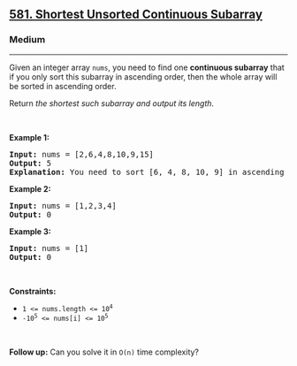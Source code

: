 <h2><a href="https://leetcode.com/problems/shortest-unsorted-continuous-subarray/">581. Shortest Unsorted Continuous Subarray</a></h2><h3>Medium</h3><hr><div style="user-select: auto;"><p style="user-select: auto;">Given an integer array <code style="user-select: auto;">nums</code>, you need to find one <b style="user-select: auto;">continuous subarray</b> that if you only sort this subarray in ascending order, then the whole array will be sorted in ascending order.</p>

<p style="user-select: auto;">Return <em style="user-select: auto;">the shortest such subarray and output its length</em>.</p>

<p style="user-select: auto;">&nbsp;</p>
<p style="user-select: auto;"><strong style="user-select: auto;">Example 1:</strong></p>

<pre style="position: relative; user-select: auto;"><strong style="user-select: auto;">Input:</strong> nums = [2,6,4,8,10,9,15]
<strong style="user-select: auto;">Output:</strong> 5
<strong style="user-select: auto;">Explanation:</strong> You need to sort [6, 4, 8, 10, 9] in ascending order to make the whole array sorted in ascending order.
<div class="open_grepper_editor" title="Edit &amp; Save To Grepper" style="user-select: auto;"></div></pre>

<p style="user-select: auto;"><strong style="user-select: auto;">Example 2:</strong></p>

<pre style="position: relative; user-select: auto;"><strong style="user-select: auto;">Input:</strong> nums = [1,2,3,4]
<strong style="user-select: auto;">Output:</strong> 0
<div class="open_grepper_editor" title="Edit &amp; Save To Grepper" style="user-select: auto;"></div></pre>

<p style="user-select: auto;"><strong style="user-select: auto;">Example 3:</strong></p>

<pre style="position: relative; user-select: auto;"><strong style="user-select: auto;">Input:</strong> nums = [1]
<strong style="user-select: auto;">Output:</strong> 0
<div class="open_grepper_editor" title="Edit &amp; Save To Grepper" style="user-select: auto;"></div></pre>

<p style="user-select: auto;">&nbsp;</p>
<p style="user-select: auto;"><strong style="user-select: auto;">Constraints:</strong></p>

<ul style="user-select: auto;">
	<li style="user-select: auto;"><code style="user-select: auto;">1 &lt;= nums.length &lt;= 10<sup style="user-select: auto;">4</sup></code></li>
	<li style="user-select: auto;"><code style="user-select: auto;">-10<sup style="user-select: auto;">5</sup> &lt;= nums[i] &lt;= 10<sup style="user-select: auto;">5</sup></code></li>
</ul>

<p style="user-select: auto;">&nbsp;</p>
<strong style="user-select: auto;">Follow up:</strong> Can you solve it in <code style="user-select: auto;">O(n)</code> time complexity?</div>